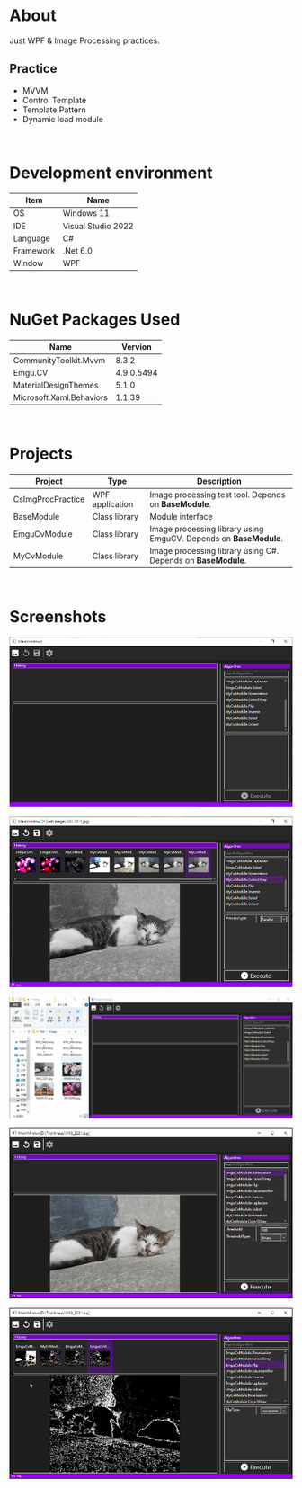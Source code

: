 # About
Just WPF & Image Processing practices.

## Practice
* MVVM
* Control Template
* Template Pattern
* Dynamic load module

<br>

# Development environment
| Item | Name |
| --- | --- |
| OS | Windows 11 |
| IDE | Visual Studio 2022 |
| Language | C# |
| Framework | .Net 6.0 |
| Window | WPF |

<br>

# NuGet Packages Used
| Name | Vervion |
| --- | --- |
| CommunityToolkit.Mvvm | 8.3.2 |
| Emgu.CV | 4.9.0.5494 |
| MaterialDesignThemes | 5.1.0 |
| Microsoft.Xaml.Behaviors | 1.1.39 |

<br>

# Projects
| Project | Type | Description |
| --- | --- | --- |
| CsImgProcPractice | WPF application | Image processing test tool. Depends on **BaseModule**. |
| BaseModule | Class library | Module interface |
| EmguCvModule | Class library | Image processing library using EmguCV. Depends on **BaseModule**. |
| MyCvModule | Class library | Image processing library using C#. Depends on **BaseModule**. |

<br>

# Screenshots
![Screenshot00](https://github.com/fries49923/CsImgProcPractice/blob/master/Demo/Screenshot00.png)

![Screenshot01](https://github.com/fries49923/CsImgProcPractice/blob/master/Demo/Screenshot01.png)

![Demo00](https://github.com/fries49923/CsImgProcPractice/blob/master/Demo/Demo00.gif)

![Demo01](https://github.com/fries49923/CsImgProcPractice/blob/master/Demo/Demo01.gif)

![Demo02](https://github.com/fries49923/CsImgProcPractice/blob/master/Demo/Demo02.gif)